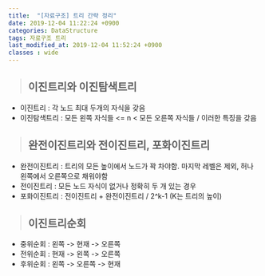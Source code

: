 ```yaml
---
title:  "[자료구조] 트리 간략 정리"
date: 2019-12-04 11:22:24 +0900
categories: DataStructure
tags: 자료구조 트리
last_modified_at: 2019-12-04 11:52:24 +0900
classes : wide
---
```


>## 이진트리와 이진탐색트리  
  
- 이진트리 : 각 노드 최대 두개의 자식을 갖음  
- 이진탐색트리 : 모든 왼쪽 자식들 <= n < 모든 오른쪽 자식들 / 이러한 특징을 갖음  
  
>## 완전이진트리와 전이진트리, 포화이진트리  
  
- 완전이진트리 : 트리의 모든 높이에서 노드가 꽉 차야함. 마지막 레벨은 제외, 허나 왼쪽에서 오른쪽으로 채워야함  
- 전이진트리 : 모든 노드 자식이 없거나 정확히 두 개 있는 경우  
- 포화이진트리 : 전이진트리 + 완전이진트리 / 2^k-1 (K는 트리의 높이)  

>## 이진트리순회  
  
- 중위순회 : 왼쪽 -> 현재 -> 오른쪽  
- 전위순회 : 현재 -> 왼쪽 -> 오른쪽  
- 후위순회 : 왼쪽 -> 오른쪽 -> 현재  

